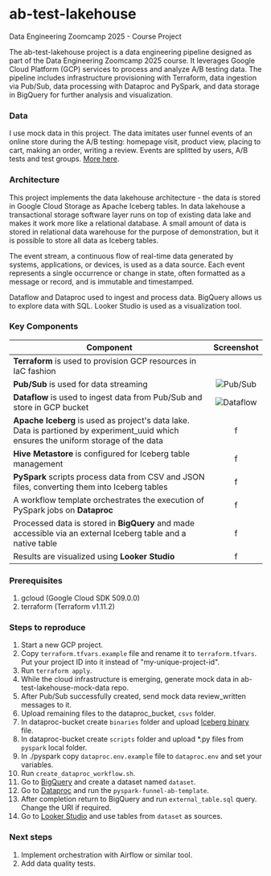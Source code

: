 # ab-test-lakehouse
Data Engineering Zoomcamp 2025 - Course Project

The ab-test-lakehouse project is a data engineering pipeline designed as part of the Data Engineering Zoomcamp 2025 course. It leverages Google Cloud Platform (GCP) services to process and analyze A/B testing data. The pipeline includes infrastructure provisioning with Terraform, data ingestion via Pub/Sub, data processing with Dataproc and PySpark, and data storage in BigQuery for further analysis and visualization.

### Data

I use mock data in this project. The data imitates user funnel events of an online store during the A/B testing: homepage visit, product view, placing to cart, making an order, writing a review. Events are splitted by users, A/B tests and test groups. [More here](https://github.com/nikolai-neustroev/ab-test-lakehouse-mock-data).

### Architecture

This project implements the data lakehouse architecture - the data is stored in Google Cloud Storage as Apache Iceberg tables. In data lakehouse a transactional storage software layer runs on top of existing data lake and makes it work more like a relational database. A small amount of data is stored in relational data warehouse for the purpose of demonstration, but it is possible to store all data as Iceberg tables.

The event stream, a continuous flow of real-time data generated by systems, applications, or devices, is used as a data source. Each event represents a single occurrence or change in state, often formatted as a message or record, and is immutable and timestamped.

Dataflow and Dataproc used to ingest and process data. BigQuery allows us to explore data with SQL. Looker Studio is used as a visualization tool.

### Key Components

| **Component** | **Screenshot** |
|---|:---:|
| **Terraform** is used to provision GCP resources in IaC fashion |  |
| **Pub/Sub** is used for data streaming | ![](https://github.com/user-attachments/assets/8495ee27-ebbf-4a1d-bc46-2f557aaad80e "Pub/Sub") |
| **Dataflow** is used to ingest data from Pub/Sub and store in GCP bucket | ![](https://github.com/user-attachments/assets/e2bf1fa0-2644-4ddd-ba15-5e0107edfd29 "Dataflow") |
| **Apache Iceberg** is used as project's data lake. Data is partioned by experiment_uuid which ensures the uniform storage of the data | f |
| **Hive Metastore** is configured for Iceberg table management | f |
| **PySpark** scripts process data from CSV and JSON files, converting them into Iceberg tables | f |
| A workflow template orchestrates the execution of PySpark jobs on **Dataproc** | f |
| Processed data is stored in **BigQuery** and made accessible via an external Iceberg table and a native table | f |
| Results are visualized using **Looker Studio** | f |

### Prerequisites
1. gcloud (Google Cloud SDK 509.0.0)
2. terraform (Terraform v1.11.2)

### Steps to reproduce
1. Start a new GCP project. 
2. Copy `terraform.tfvars.example` file and rename it to `terraform.tfvars`. Put your project ID into it instead of "my-unique-project-id".
3. Run `terraform apply`.
4. While the cloud infrastructure is emerging, generate mock data in ab-test-lakehouse-mock-data repo.
5. After Pub/Sub successfully created, send mock data review_written messages to it.
6. Upload remaining files to the dataproc_bucket, `csvs` folder.
7. In dataproc-bucket create `binaries` folder and upload [Iceberg binary](https://search.maven.org/remotecontent?filepath=org/apache/iceberg/iceberg-spark-runtime-3.5_2.12/1.8.1/iceberg-spark-runtime-3.5_2.12-1.8.1.jar) file.
8. In dataproc-bucket create `scripts` folder and upload *.py files from `pyspark` local folder.
9. In ./pyspark copy `dataproc.env.example` file to `dataproc.env` and set your variables.
10. Run `create_dataproc_workflow.sh`.
11. Go to [BigQuery](https://console.cloud.google.com/bigquery) and create a dataset named `dataset`.
12. Go to [Dataproc](https://console.cloud.google.com/dataproc/workflows/templates) and run the `pyspark-funnel-ab-template`.
13. After completion return to BigQuery and run `external_table.sql` query. Change the URI if required.
14. Go to [Looker Studio](https://lookerstudio.google.com/) and use tables from `dataset` as sources.

### Next steps

1. Implement orchestration with Airflow or similar tool.
2. Add data quality tests.
